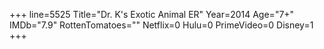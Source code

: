 +++
line=5525
Title="Dr. K's Exotic Animal ER"
Year=2014
Age="7+"
IMDb="7.9"
RottenTomatoes=""
Netflix=0
Hulu=0
PrimeVideo=0
Disney=1
+++

